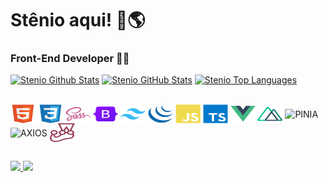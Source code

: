 
<!--
**stamorim28/stamorim28** is a ✨ _special_ ✨ repository because its `README.md` (this file) appears on your GitHub profile.

Here are some ideas to get you started:

- 🔭 I’m currently working on ...
- 🌱 I’m currently learning ...
- 👯 I’m looking to collaborate on ...
- 🤔 I’m looking for help with ...
- 💬 Ask me about ...
- 📫 How to reach me: ...
- 😄 Pronouns: ...
- ⚡ Fun fact: ...
-->

# Stênio aqui! 👋🌎

### Front-End Developer :man_technologist:

<a href="https://github.com/stamorim28/?"><img alt="Stenio Github Stats" src="https://github-readme-stats.vercel.app/api?username=stamorim28&show_icons=true&count_private=true&theme=react&hide_border=true&bg_color=0D1117" /></a>
<a href="https://github.com/stamorim28/?"><img alt="Stenio GitHub Stats" src="https://github-readme-streak-stats.herokuapp.com/?user=stamorim28&theme=black-ice&hide_border=true&stroke=0000&background=060A0CD0" /></a>
<a href="https://github.com/stamorim28/?"><img alt="Stenio Top Languages" src="https://github-readme-stats.vercel.app/api/top-langs/?username=stamorim28&langs_count=10&count_private=true&layout=compact&theme=react&hide_border=true&bg_color=0D1117" /></a>

<div style="display: inline_block"><br>
  <img align="center" alt="HTML" height="30" width="40" src="https://raw.githubusercontent.com/devicons/devicon/master/icons/html5/html5-original.svg">
  <img align="center" alt="CSS" height="30" width="40" src="https://raw.githubusercontent.com/devicons/devicon/master/icons/css3/css3-original.svg">
  <img align="center" alt="SASS" height="30" width="40" src="https://raw.githubusercontent.com/devicons/devicon/master/icons/sass/sass-original.svg">
  <img align="center" alt="BOOTSTRAP" height="30" width="40" src="https://raw.githubusercontent.com/devicons/devicon/master/icons/bootstrap/bootstrap-original.svg">
  <img align="center" alt="TAILWIND" height="30" width="40" src="https://raw.githubusercontent.com/devicons/devicon/master/icons/tailwindcss/tailwindcss-plain.svg">
  <img align="center" alt="JQUERY" height="30" width="40" src="https://raw.githubusercontent.com/devicons/devicon/master/icons/jquery/jquery-original.svg">
  <img align="center" alt="JS" height="30" width="40" src="https://raw.githubusercontent.com/devicons/devicon/master/icons/javascript/javascript-plain.svg">
  <img align="center" alt="TS" height="30" width="40" src="https://raw.githubusercontent.com/devicons/devicon/master/icons/typescript/typescript-original.svg">
  <img align="center" alt="VUE" height="30" width="40" src="https://raw.githubusercontent.com/devicons/devicon/master/icons/vuejs/vuejs-original.svg">
  <img align="center" alt="NUXT" height="30" width="40" src="https://raw.githubusercontent.com/devicons/devicon/master/icons/nuxtjs/nuxtjs-original.svg">
  <!-- <img align="center" alt="VUEX" height="30" src="https://user-images.githubusercontent.com/7110136/29002857-9e802f08-7ab4-11e7-9c31-604b5d0d0c19.png"> -->
  <img align="center" alt="PINIA" height="30" width="40" src="https://pinia.vuejs.org/logo.svg">
  <img align="center" alt="AXIOS" height="30" src="https://www.vectorlogo.zone/logos/axios/axios-icon.svg">
  <img align="center" alt="JEST" height="30" width="40" src="https://raw.githubusercontent.com/devicons/devicon/master/icons/jest/jest-plain.svg">
</div>
  
##
  
<div> 
  <a href="https://www.linkedin.com/in/st%C3%AAnio-amorim-38b9ba174/" target="_blank">
    <img src="https://img.shields.io/badge/-LinkedIn-%230077B5?style=for-the-badge&logo=linkedin&logoColor=white" target="_blank">
  </a> 
  <a href="mailto:jstenio.rocha@gmail.com">
    <img src="https://img.shields.io/badge/Gmail-D14836?style=for-the-badge&logo=gmail&logoColor=white" target="_blank">
  </a>
</div>
